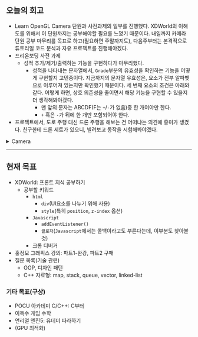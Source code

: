 ## 오늘의 회고
- Learn OpenGL Camera 단원과 사전과제의 일부를 진행했다. XDWorld의 이해도를 위해서 이 단원까지는 공부해야할 필요를 느꼈기 때문이다. 내일까지 카메라 단원 공부 마무리를 목표로 하고(필요하면 주말까지도), 다음주부터는 본격적으로 튜토리얼 코드 분석과 자유 프로젝트를 진행해야겠다.
- 프리온보딩 사전 과제
    -  성적 추가/제거/출력하는 기능을 구현하다가 마무리했다.
        - 성적을 나타내는 문자열에서, `Grade`부분의 유효성을 확인하는 기능을 어떻게 구현할지 고민중이다. 지금까지의 문자열 유효성은, 요소가 전부 알파벳으로 이루어져 있는지만 확인했기 때문이다. 세 번째 요소의 조건은 아래와 같다. 어떻게 하면, 상호 의존성을 줄이면서 해당 기능을 구현할 수 있을지 더 생각해봐야겠다.
            - 맨 앞의 문자는 ABCDF(F는 `+`/`-`가 없음)중 한 개여야만 한다.
            - `+` 혹은 `-`가 뒤에 한 개만 포함되어야 한다.
- 프로젝트에서, 도로 주행 대신 드론 주행을 해보는 건 어떠냐는 의견에 흥미가 생겼다. 친구한테 드론 세트가 있으니, 빌려보고 동작을 시험해봐야겠다.


<details>
<summary>Camera</summary>
<div markdown="1">


- 활용 코드 위주로 설명함

### View(Camera) Space 정의하기

**OpenGL 자체는 카메라의 개념과 친숙하지 않다**

- 하지만, scene의 모든 오브젝트를 반대 방향으로 이동시켜, 착시를 일으킬 순 있다.

![camera_axes](https://user-images.githubusercontent.com/42532724/203885469-188ee312-b399-468d-90ec-d1c40c5d3261.png)

- 카메라를 정의하기 위해서는 아래의 정보가 필요
    - 카메라의 위치(World Space 기준)
    - 바라보고 있는 방향
    - 카메라의 오른쪽을 가리키는 벡터
    - 카메라의 위쪽을 가리키는 벡터

⇒ 카메라의 위치를 원점으로 하고, 3개의 수직인 축을 가진 좌표계를 만듦

1. 카메라 위치
    - 카메라 위치는 World Space의 벡터
    
    ```cpp
    // z+방향으로 이동시켜 위치를 뒤로 옮김
    glm::vec3 cameraPos = glm::vec3(0.0f, 0.0f, 3.0f);
    ```
    
2. 카메라 방향
    - **카메라가 z+방향을 바라보도록 만들기**
        - `(카메라 위치 벡터) - (화면의 원점 벡터)`
    
    ```cpp
    glm::vec3 cameraTarget = glm::vec3(0.0f, 0.0f, 0.0f);
    glm::vec3 cameraDirection = glm::normalize(cameraPos - cameraTarget);
    ```
    
    - 주의! cameraDirection은 실제로 카메라가 보는 방향의 반대 방향을 가리킴
3. 오른쪽 축
    - **x+방향을 나타내는 오른쪽 벡터 구하기**
        1. World Space에서 위쪽을 가리키는 벡터 지정
        2. 위쪽을 가리키는 벡터 cameraDirection을 외적
        3. 외적의 결과는 두 벡터와 수직인 벡터 → x+방향의 벡터를 구할 수 있음
            - 외적은 오른손 엄지로 계산하는 것임을 기억할 것
    
    ```cpp
    glm::vec3 up = glm::vec3(0.0f, 1.0f, 0.0f); 
    glm::vec3 cameraRight = glm::normalize(glm::cross(up, cameraDirection));
    ```
    
4. 위쪽 축
    - **y+방향을 나타내는 위쪽 벡터 구하기**
        - cameraDirection에 cameraRight을 외적
    
    ```cpp
    glm::vec3 cameraUp = glm::cross(cameraDirection, cameraRight);
    ```
    

### Look At

- 행렬을 사용하는 이유
    - n(예를 들어 3)개의 직각(또는 비선형)인 축으로 좌표 space를 만들 경우
    - n개의 축과 이동 벡터가 한 번에 포함된 데이터(행렬) 생성 가능
    - 어떠한 벡터든지 이 행렬과 곱하여 이 좌표 space로 변환 가능

![lookat](https://user-images.githubusercontent.com/42532724/203885472-9bf29b2b-2616-48ca-88f0-560f5bcf6095.jpg)

- R은 오른쪽 벡터, U는 위쪽 벡터, D는 방향 벡터, P는 카메라의 위치 벡터
    - 위치 벡터가 반대로 되어 있는 이유
        - World를 우리가 원하는 방향과 반대로 이동시켜야 하기 때문
- GLM에는 세 가지 정보만 주면, view행렬을 만들어 주는 `lookAt()`함수 존재

```cpp
glm::mat4 view;
// 순서대로 위치, 목표물, 위쪽 벡터 입력
view = glm::lookAt(glm::vec3(0.0f, 0.0f, 3.0f), 
        glm::vec3(0.0f, 0.0f, 0.0f), 
        glm::vec3(0.0f, 1.0f, 0.0f));
```

</div>
</details>

---
## 현재 목표
  - XDWorld: 프론트 지식 공부하기
    - 공부할 키워드
      - `html`
        - `div`(UI요소를 나누기 위해 사용)
        - `style`(특히 `position`, `z-index` 옵션)
      - `Javascript`
        - `addEventListener()`
        - `클로저`(`Javascript`에서는 콜백이라고도 부른다는데, 이부분도 찾아볼 것)
      - 크롬 디버거
  - 홍정모 그래픽스 강의: 파트1-완강, 파트2 구매
  - 질문 목록(기술 관련)
      - OOP, 디자인 패턴
      - C++ 자료형: map, stack, queue, vector, linked-list
### 기타 목표(구상)
  - POCU 아카데미 C/C++: C부터
  - 이득수 게임 수학
  - 언리얼 엔진5: 유데미 따라하기
  - (GPU 최적화)
